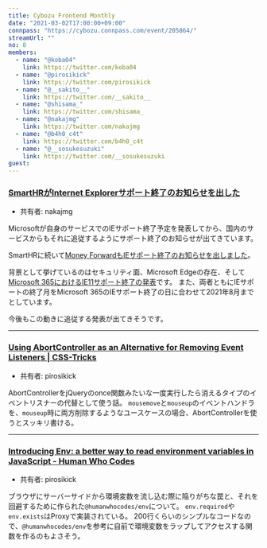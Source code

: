 ```yaml
---
title: Cybozu Frontend Monthly
date: "2021-03-02T17:00:00+09:00"
connpass: "https://cybozu.connpass.com/event/205864/"
streamUrl: ""
no: 8
members:
  - name: "@koba04"
    link: https://twitter.com/koba04
  - name: "@pirosikick"
    link: https://twitter.com/pirosikick
  - name: "@__sakito__"
    link: https://twitter.com/__sakito__
  - name: "@shisama_"
    link: https://twitter.com/shisama_
  - name: "@nakajmg"
    link: https://twitter.com/nakajmg
  - name: "@b4h0_c4t"
    link: https://twitter.com/b4h0_c4t
  - name: "@__sosukesuzuki"
    link: https://twitter.com/__sosukesuzuki
guest:
---
```


### [SmartHRがInternet Explorerサポート終了のお知らせを出した](https://smarthr.jp/other/22512)

- 共有者: nakajmg

Microsoftが自身のサービスでのIEサポート終了予定を発表してから、国内のサービスからもそれに追従するようにサポート終了のお知らせが出てきています。

SmartHRに続いて[Money ForwardもIEサポート終了のお知らせを出しました](https://support.biz.moneyforward.com/valuepack/news/important/20210226.html)。

背景として挙げているのはセキュリティ面、Microsoft Edgeの存在、そして[Microsoft 365におけるIE11サポート終了の発表](https://blogs.windows.com/japan/2020/08/18/microsoft-365-apps-say-farewell-to-internet-explorer-11/)です。
また、両者ともにIEサポートの終了月をMicrosoft 365のIEサポート終了の日に合わせて2021年8月までとしています。

今後もこの動きに追従する発表が出てきそうです。

---

### [Using AbortController as an Alternative for Removing Event Listeners | CSS-Tricks](https://css-tricks.com/using-abortcontroller-as-an-alternative-for-removing-event-listeners/)

- 共有者: pirosikick

AbortControllerをjQueryのonce関数みたいな一度実行したら消えるタイプのイベントリスナーの代替として使う話。
`mousemove`と`mouseup`のイベントハンドラを、`mouseup`時に両方削除するようなユースケースの場合、AbortControllerを使うとスッキリ書ける。

---

### [Introducing Env: a better way to read environment variables in JavaScript - Human Who Codes](https://humanwhocodes.com/blog/2021/02/introducing-env-javascript-environment-variables/)

- 共有者: pirosikick

ブラウザにサーバーサイドから環境変数を流し込む際に陥りがちな罠と、それを回避するために作られた`@humanwhocodes/env`について。
`env.required`や`env.exists`はProxyで実装されている。
200行くらいのシンプルなコードなので、`@humanwhocodes/env`を参考に自前で環境変数をラップしてアクセスする関数を作るのもよさそう。

